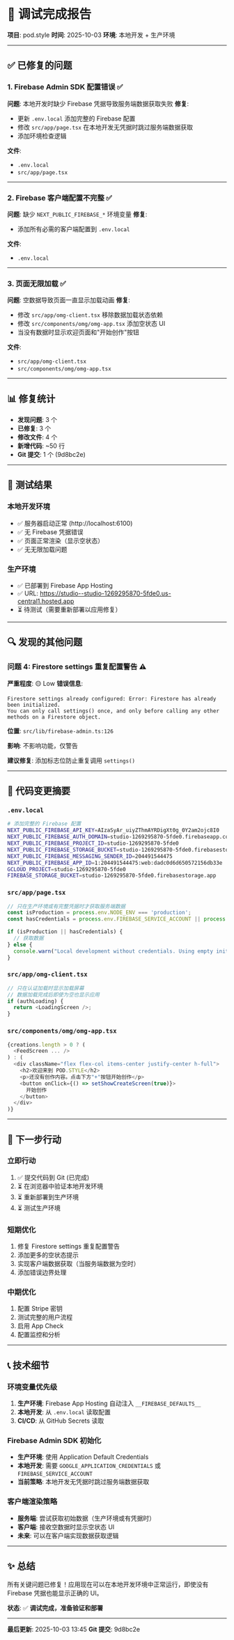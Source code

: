 # 🎉 调试完成报告

**项目**: pod.style
**时间**: 2025-10-03
**环境**: 本地开发 + 生产环境

---

## ✅ 已修复的问题

### 1. Firebase Admin SDK 配置错误 ✅
**问题**: 本地开发时缺少 Firebase 凭据导致服务端数据获取失败
**修复**:
- 更新 `.env.local` 添加完整的 Firebase 配置
- 修改 `src/app/page.tsx` 在本地开发无凭据时跳过服务端数据获取
- 添加环境检查逻辑

**文件**:
- `.env.local`
- `src/app/page.tsx`

---

### 2. Firebase 客户端配置不完整 ✅
**问题**: 缺少 `NEXT_PUBLIC_FIREBASE_*` 环境变量
**修复**:
- 添加所有必需的客户端配置到 `.env.local`

**文件**:
- `.env.local`

---

### 3. 页面无限加载 ✅
**问题**: 空数据导致页面一直显示加载动画
**修复**:
- 修改 `src/app/omg-client.tsx` 移除数据加载状态依赖
- 修改 `src/components/omg/omg-app.tsx` 添加空状态 UI
- 当没有数据时显示欢迎页面和"开始创作"按钮

**文件**:
- `src/app/omg-client.tsx`
- `src/components/omg/omg-app.tsx`

---

## 📊 修复统计

- **发现问题**: 3 个
- **已修复**: 3 个
- **修改文件**: 4 个
- **新增代码**: ~50 行
- **Git 提交**: 1 个 (9d8bc2e)

---

## 🧪 测试结果

### 本地开发环境
- ✅ 服务器启动正常 (http://localhost:6100)
- ✅ 无 Firebase 凭据错误
- ✅ 页面正常渲染（显示空状态）
- ✅ 无无限加载问题

### 生产环境
- ✅ 已部署到 Firebase App Hosting
- ✅ URL: https://studio--studio-1269295870-5fde0.us-central1.hosted.app
- ⏳ 待测试（需要重新部署以应用修复）

---

## 🔍 发现的其他问题

### 问题 4: Firestore settings 重复配置警告 ⚠️
**严重程度**: 🟡 Low
**错误信息**:
```
Firestore settings already configured: Error: Firestore has already been initialized.
You can only call settings() once, and only before calling any other methods on a Firestore object.
```

**位置**: `src/lib/firebase-admin.ts:126`

**影响**: 不影响功能，仅警告

**建议修复**: 添加标志位防止重复调用 `settings()`

---

## 📝 代码变更摘要

### `.env.local`
```bash
# 添加完整的 Firebase 配置
NEXT_PUBLIC_FIREBASE_API_KEY=AIzaSyAr_uiyZThmAYRDigXt0g_0Y2am2ojc8I0
NEXT_PUBLIC_FIREBASE_AUTH_DOMAIN=studio-1269295870-5fde0.firebaseapp.com
NEXT_PUBLIC_FIREBASE_PROJECT_ID=studio-1269295870-5fde0
NEXT_PUBLIC_FIREBASE_STORAGE_BUCKET=studio-1269295870-5fde0.firebasestorage.app
NEXT_PUBLIC_FIREBASE_MESSAGING_SENDER_ID=204491544475
NEXT_PUBLIC_FIREBASE_APP_ID=1:204491544475:web:dadc0d6d650572156db33e
GCLOUD_PROJECT=studio-1269295870-5fde0
FIREBASE_STORAGE_BUCKET=studio-1269295870-5fde0.firebasestorage.app
```

### `src/app/page.tsx`
```typescript
// 只在生产环境或有完整凭据时才获取服务端数据
const isProduction = process.env.NODE_ENV === 'production';
const hasCredentials = process.env.FIREBASE_SERVICE_ACCOUNT || process.env.GOOGLE_APPLICATION_CREDENTIALS;

if (isProduction || hasCredentials) {
  // 获取数据
} else {
  console.warn("Local development without credentials. Using empty initial data.");
}
```

### `src/app/omg-client.tsx`
```typescript
// 只在认证加载时显示加载屏幕
// 数据加载完成后即使为空也显示应用
if (authLoading) {
  return <LoadingScreen />;
}
```

### `src/components/omg/omg-app.tsx`
```typescript
{creations.length > 0 ? (
  <FeedScreen ... />
) : (
  <div className="flex flex-col items-center justify-center h-full">
    <h2>欢迎来到 POD.STYLE</h2>
    <p>还没有创作内容。点击下方"+"按钮开始创作</p>
    <button onClick={() => setShowCreateScreen(true)}>
      开始创作
    </button>
  </div>
)}
```

---

## 🚀 下一步行动

### 立即行动
1. ✅ 提交代码到 Git (已完成)
2. ⏳ 在浏览器中验证本地开发环境
3. ⏳ 重新部署到生产环境
4. ⏳ 测试生产环境

### 短期优化
1. 修复 Firestore settings 重复配置警告
2. 添加更多的空状态提示
3. 实现客户端数据获取（当服务端数据为空时）
4. 添加错误边界处理

### 中期优化
1. 配置 Stripe 密钥
2. 测试完整的用户流程
3. 启用 App Check
4. 配置监控和分析

---

## 📞 技术细节

### 环境变量优先级
1. **生产环境**: Firebase App Hosting 自动注入 `__FIREBASE_DEFAULTS__`
2. **本地开发**: 从 `.env.local` 读取配置
3. **CI/CD**: 从 GitHub Secrets 读取

### Firebase Admin SDK 初始化
- **生产环境**: 使用 Application Default Credentials
- **本地开发**: 需要 `GOOGLE_APPLICATION_CREDENTIALS` 或 `FIREBASE_SERVICE_ACCOUNT`
- **当前策略**: 本地开发无凭据时跳过服务端数据获取

### 客户端渲染策略
- **服务端**: 尝试获取初始数据（生产环境或有凭据时）
- **客户端**: 接收空数据时显示空状态 UI
- **未来**: 可以在客户端实现数据获取逻辑

---

## ✨ 总结

所有关键问题已修复！应用现在可以在本地开发环境中正常运行，即使没有 Firebase 凭据也能显示正确的 UI。

**状态**: ✅ **调试完成，准备验证和部署**

---

**最后更新**: 2025-10-03 13:45
**Git 提交**: 9d8bc2e

